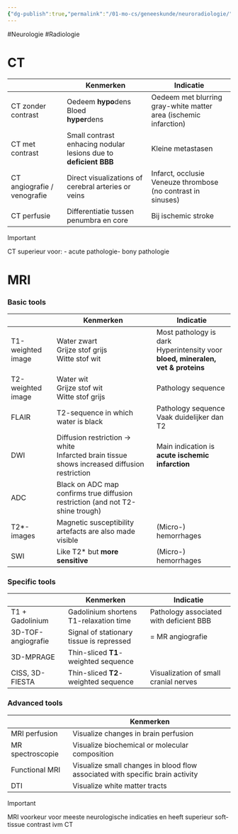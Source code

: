 ```yaml
---
{"dg-publish":true,"permalink":"/01-mo-cs/geneeskunde/neuroradiologie/","noteIcon":"","created":"2024-11-24T10:55:02.050+01:00","updated":"2024-12-29T13:58:44.228+01:00"}
---
```


#Neurologie #Radiologie


# CT

|                             | Kenmerken                                                        | Indicatie                                                         |
| --------------------------- | ---------------------------------------------------------------- | ----------------------------------------------------------------- |
| CT zonder contrast          | Oedeem **hypo**dens  <br>Bloed  <br>**hyper**dens                | Oedeem met blurring gray-white matter area (ischemic infarction)  |
| CT met contrast             | Small contrast enhacing nodular lesions due to **deficient BBB** | Kleine metastasen                                                 |
| CT angiografie / venografie | Direct visualizations of cerebral arteries or veins              | Infarct, occlusie  <br>Veneuze thrombose (no contrast in sinuses) |
| CT perfusie                 | Differentiatie tussen penumbra en core                           | Bij ischemic stroke                                               |


> [!important]  
> CT superieur voor: - acute pathologie- bony pathologie  

# MRI

### Basic tools

|                   | Kenmerken                                                                                       | Indicatie                                                                                 |
| ----------------- | ----------------------------------------------------------------------------------------------- | ----------------------------------------------------------------------------------------- |
| T1-weighted image | Water zwart  <br>Grijze stof grijs  <br>Witte stof wit                                          | Most pathology is dark  <br>Hyperintensity voor  <br>**bloed, mineralen, vet & proteins** |
| T2-weighted image | Water wit  <br>Grijze stof wit  <br>Witte stof grijs                                            | Pathology sequence                                                                        |
| FLAIR             | T2-sequence in which water is black                                                             | Pathology sequence  <br>Vaak duidelijker dan T2                                           |
| DWI               | Diffusion restriction → white  <br>Infarcted brain tissue shows increased diffusion restriction | Main indication is **acute ischemic infarction**                                          |
| ADC               | Black on ADC map confirms true diffusion restriction (and not T2-shine trough)                  |                                                                                           |
| T2*-images        | Magnetic susceptibility artefacts are also made visible                                         | (Micro-) hemorrhages                                                                      |
| SWI               | Like T2* but **more sensitive**                                                                 | (Micro-) hemorrhages                                                                      |

### Specific tools

|                    | Kenmerken                                | Indicatie                               |
| ------------------ | ---------------------------------------- | --------------------------------------- |
| T1 + Gadolinium    | Gadolinium shortens T1-relaxation time   | Pathology associated with deficient BBB |
| 3D-TOF-angiografie | Signal of stationary tissue is repressed | = MR angiografie                        |
| 3D-MPRAGE          | Thin-sliced **T1**-weighted sequence     |                                         |
| CISS, 3D-FIESTA    | Thin-sliced **T2**-weighted sequence     | Visualization of small cranial nerves   |

### Advanced tools

|                  | Kenmerken                                                                     |
| ---------------- | ----------------------------------------------------------------------------- |
| MRI perfusion    | Visualize changes in brain perfusion                                          |
| MR spectroscopie | Visualize biochemical or molecular composition                                |
| Functional MRI   | Visualize small changes in blood flow associated with specific brain activity |
| DTI              | Visualize white matter tracts                                                 |

> [!important]  
> MRI voorkeur voor meeste neurologische indicaties en heeft superieur soft-tissue contrast ivm CT